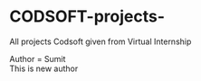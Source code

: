 # CODSOFT-projects-
All projects Codsoft given from Virtual Internship 
 <br>
 
Author  =     Sumit 
<br>
This is new author 